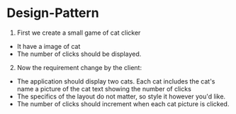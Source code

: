 # Design-Pattern

1. First we create a small game of cat clicker
  - It have a image of cat 
  - The number of clicks should be displayed.
2. Now the requirement change by the client:
  - The application should display two cats. Each cat includes the cat's name a picture of the cat text showing the number of clicks
  - The specifics of the layout do not matter, so style it however you'd like.
  - The number of clicks should increment when each cat picture is clicked.